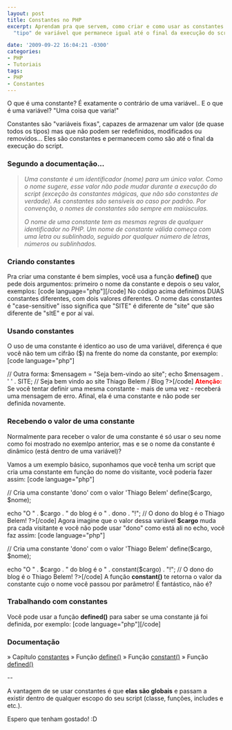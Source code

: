 ```yaml
---
layout: post
title: Constantes no PHP
excerpt: Aprendam pra que servem, como criar e como usar as constantes no PHP, um
  "tipo" de variável que permanece igual até o final da execução do script.

date: '2009-09-22 16:04:21 -0300'
categories:
- PHP
- Tutoriais
tags:
- PHP
- Constantes
---
```

<p>O que é uma constante? É exatamente o contrário de uma variável.. E o que é uma variável? "Uma coisa que varia!"</p>
<p>Constantes são "variáveis fixas", capazes de armazenar um valor (de quase todos os tipos) mas que não podem ser redefinidos, modificados ou removidos... Eles são constantes e permanecem como são até o final da execução do script.</p>
<h3>Segundo a documentação...</h3>
<blockquote><p><em>Uma constante é um identificador (nome) para um único valor. Como o nome sugere, esse valor não pode mudar durante a execução do script (exceção às  constantes mágicas, que não são constantes de verdade). As constantes são sensíveis ao caso por padrão. Por convenção, o nomes de constantes são sempre em maiúsculas.</em></p>
<p><em>O nome de uma constante tem as mesmas regras de qualquer identificador no PHP. Um nome de constante válida começa com uma letra ou sublinhado, seguido por qualquer número de letras, números ou sublinhados.</em></p></blockquote>
<h3>Criando constantes</h3>
<p>Pra criar uma constante é bem simples, você usa a função <strong>define()</strong> que pede dois argumentos: primeiro o nome da constante e depois o seu valor, exemplos:
[code language="php"]<?php
define('SITE', 'Thiago Belem / Blog');
define('site', 2);
?>[/code]
No código acima definimos DUAS constantes diferentes, com dois valores diferentes. O nome das constantes é "case-sensitive" isso significa que "SITE" é diferente de "site" que são diferente de "sItE" e por aí vai.</p>
<h3>Usando constantes</h3>
<p>O uso de uma constante é identico ao uso de uma variável, diferença é que você não tem um cifrão ($) na frente do nome da constante, por exemplo:
[code language="php"]<?php
define('SITE', 'Thiago Belem / Blog');
echo "Seja bem vindo ao site " . SITE;
// Seja bem vindo ao site Thiago Belem / Blog</p>
<p>// Outra forma:
$mensagem = "Seja bem-vindo ao site";
echo $mensagem . ' ' . SITE;
// Seja bem vindo ao site Thiago Belem / Blog
?>[/code]
<strong style="color: red">Atenção:</strong> Se você tentar definir uma mesma constante - mais de uma vez - receberá uma mensagem de erro. Afinal, ela é uma constante e não pode ser definida novamente.</p>
<h3>Recebendo o valor de uma constante</h3>
<p>Normalmente para receber o valor de uma constante é só usar o seu nome como foi mostrado no exemlpo anterior, mas e se o nome da constante é dinâmico (está dentro de uma variável)?</p>
<p>Vamos a um exemplo básico, suponhamos que você tenha um script que cria uma constante em função do nome do visitante, você poderia fazer assim:
[code language="php"]<?php
$cargo = 'dono';
$nome = 'Thiago Belem';</p>
<p> // Cria uma constante 'dono' com o valor 'Thiago Belem'
define($cargo, $nome);</p>
<p>echo "O " . $cargo . " do blog é o " . dono . "!";
// O dono do blog é o Thiago Belem!
?>[/code]
Agora imagine que o valor dessa variável <strong>$cargo</strong> muda pra cada visitante e você não pode usar "dono" como está ali no echo, você faz assim:
[code language="php"]<?php
$cargo = 'dono';
$nome = 'Thiago Belem';</p>
<p> // Cria uma constante 'dono' com o valor 'Thiago Belem'
define($cargo, $nome);</p>
<p>echo "O " . $cargo . " do blog é o " . constant($cargo) . "!";
// O dono do blog é o Thiago Belem!
?>[/code]
A função <strong>constant()</strong> te retorna o valor da constante cujo o nome você passou por parâmetro! É fantástico, não é?</p>
<h3>Trabalhando com constantes</h3>
<p>Você pode usar a função <strong>defined()</strong> para saber se uma constante já foi definida, por exemplo:
[code language="php"]<?php
// Verifica se a constante SITE não foi definida
if (defined('SITE') == false) {
	define('SITE', 'Thiago Belem / Blog');
}
?>[/code]</p>
<h3>Documentação</h3>
<p>» Capítulo <a href="http://www.php.net/manual/pt_BR/language.constants.php" target="_blank">constantes</a>
» Função <a href="http://www.php.net/manual/pt_BR/function.define.php" target="_blank">define()</a>
» Função <a href="http://www.php.net/manual/pt_BR/function.constant.php" target="_blank">constant()</a>
» Função <a href="http://www.php.net/manual/pt_BR/function.defined.php" target="_blank">defined()</a></p>
<p>--</p>
<p>A vantagem de se usar constantes é que <strong>elas são globais</strong> e passam a existir dentro de qualquer escopo do seu script (classe, funções, includes e etc.).</p>
<p>Espero que tenham gostado! :D</p>
